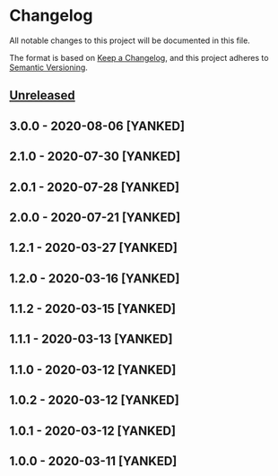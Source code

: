 # Changelog
All notable changes to this project will be documented in this file.

The format is based on [Keep a Changelog](https://keepachangelog.com/en/1.0.0/),
and this project adheres to [Semantic Versioning](https://semver.org/spec/v2.0.0.html).

## [Unreleased]

## 3.0.0 - 2020-08-06 [YANKED]

## 2.1.0 - 2020-07-30 [YANKED]

## 2.0.1 - 2020-07-28 [YANKED]

## 2.0.0 - 2020-07-21 [YANKED]

## 1.2.1 - 2020-03-27 [YANKED]

## 1.2.0 - 2020-03-16 [YANKED]

## 1.1.2 - 2020-03-15 [YANKED]

## 1.1.1 - 2020-03-13 [YANKED]

## 1.1.0 - 2020-03-12 [YANKED]

## 1.0.2 - 2020-03-12 [YANKED]

## 1.0.1 - 2020-03-12 [YANKED]

## 1.0.0 - 2020-03-11 [YANKED]
[Unreleased]: https://github.com/geut/nanomessage-rpc/compare/v3.0.0...HEAD
